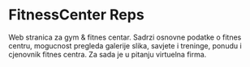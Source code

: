 # FitnessCenter Reps

Web stranica za gym & fitnes centar. Sadrzi osnovne podatke o fitnes centru, mogucnost pregleda galerije slika, savjete i treninge, ponudu i cjenovnik fitnes centra. Za sada je u pitanju virtuelna firma.

